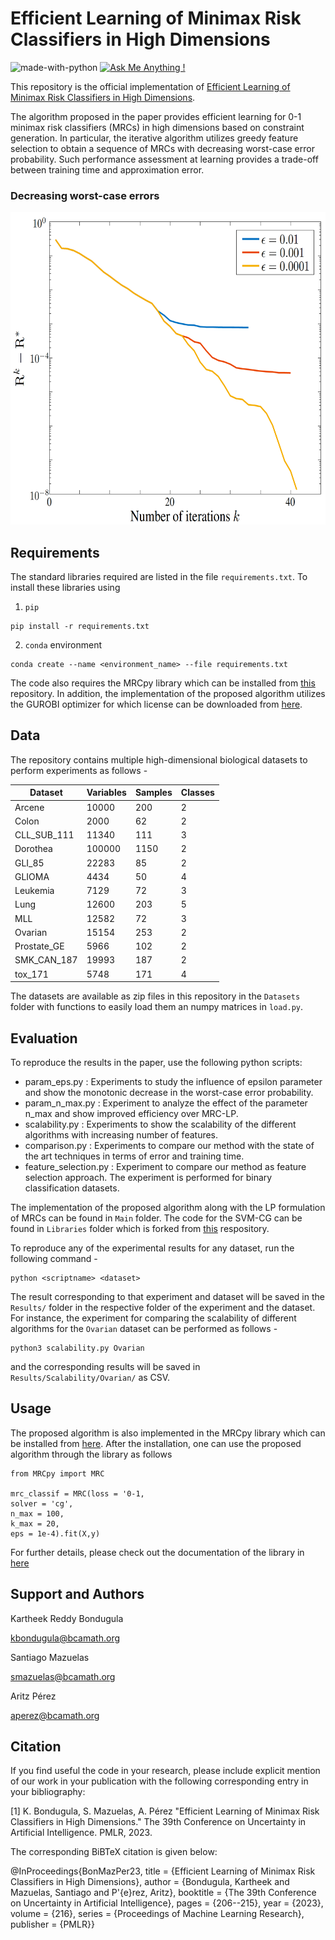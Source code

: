 
# Efficient Learning of Minimax Risk Classifiers in High Dimensions
![made-with-python](https://img.shields.io/badge/Made%20with-Python-1f425f.svg) [![Ask Me Anything !](https://img.shields.io/badge/Ask%20me-anything-1abc9c.svg)](#support-and-authors)

This repository is the official implementation of [Efficient Learning of Minimax Risk Classifiers in High Dimensions](http://arxiv.org/abs/2306.06649). 

The algorithm proposed in the paper provides efficient learning for 0-1 minimax risk classifiers (MRCs) in high dimensions based on constraint generation. In particular, the iterative algorithm utilizes greedy feature selection to obtain a sequence of MRCs with decreasing worst-case error probability. Such performance assessment at learning provides a trade-off between training time and approximation error.

### Decreasing worst-case errors

<img src="decreasing_worst_case_error.png" width="600" height="500"/>

## Requirements

The standard libraries required are listed in the file `requirements.txt`. To install these libraries using

1) `pip`
```setup
pip install -r requirements.txt
```

2) `conda` environment
```
conda create --name <environment_name> --file requirements.txt
```

The code also requires the MRCpy library which can be installed from [this](https://github.com/MachineLearningBCAM/MRCpy) repository. In addition, the implementation of the proposed algorithm utilizes the GUROBI optimizer for which license can be downloaded from [here](https://www.gurobi.com/academia/academic-program-and-licenses/).

## Data

The repository contains multiple high-dimensional biological datasets to perform experiments as follows - 

Dataset | Variables | Samples | Classes
--- | --- | --- | --- 
Arcene | 10000 | 200 | 2 
Colon | 2000 | 62 | 2
CLL_SUB_111 | 11340 | 111 | 3
Dorothea | 100000 | 1150 | 2
GLI_85 | 22283 | 85 | 2
GLIOMA | 4434 | 50 | 4
Leukemia | 7129 | 72 | 3
Lung | 12600 | 203 | 5
MLL | 12582 | 72 | 3
Ovarian | 15154 | 253 | 2
Prostate_GE | 5966 | 102 | 2
SMK_CAN_187 | 19993 | 187 | 2
tox_171 | 5748 | 171 | 4

The datasets are available as zip files in this repository in the `Datasets` folder with functions to easily load them an numpy matrices in `load.py`.

## Evaluation

To reproduce the results in the paper, use the following python scripts:

* param_eps.py : Experiments to study the influence of epsilon parameter and show the monotonic decrease in the worst-case error probability.
* param_n_max.py : Experiment to analyze the effect of the parameter n_max and show improved efficiency over MRC-LP.
* scalability.py : Experiments to show the scalability of the different algorithms with increasing number of features.
* comparison.py : Experiments to compare our method with the state of the art techniques in terms of error and training time.
* feature_selection.py : Experiment to compare our method as feature selection approach. The experiment is performed for binary classification datasets.

The implementation of the proposed algorithm along with the LP formulation of MRCs can be found in `Main` folder. The code for the SVM-CG can be found in `Libraries` folder which is forked from [this](https://github.com/wanghaoyue123/Column-and-constraint-generation-for-L1-SVM-and-cousins) respository.

To reproduce any of the experimental results for any dataset, run the following command - 

```
python <scriptname> <dataset>
```

The result corresponding to that experiment and dataset will be saved in the `Results/` folder in the respective folder of the experiment and the dataset.
For instance, the experiment for comparing the scalability of different algorithms for the `Ovarian` dataset can be performed as follows - 

```
python3 scalability.py Ovarian
```

and the corresponding results will be saved in `Results/Scalability/Ovarian/` as CSV.

## Usage

The proposed algorithm is also implemented in the MRCpy library which can be installed from [here](https://github.com/MachineLearningBCAM/MRCpy). After the installation, one can use the proposed algorithm through the library as follows 

```
from MRCpy import MRC

mrc_classif = MRC(loss = '0-1, 
solver = 'cg',
n_max = 100,
k_max = 20,
eps = 1e-4).fit(X,y)
```

For further details, please check out the documentation of the library in [here](https://machinelearningbcam.github.io/MRCpy/)

## Support and Authors

Kartheek Reddy Bondugula

kbondugula@bcamath.org

Santiago Mazuelas 

smazuelas@bcamath.org

Aritz Pérez

aperez@bcamath.org

## Citation

If you find useful the code in your research, please include explicit mention of our work in your publication with the following corresponding entry in your bibliography:

[1] K. Bondugula, S. Mazuelas, A. Pérez "Efficient Learning of Minimax Risk Classifiers in High Dimensions." The 39th Conference on Uncertainty in Artificial Intelligence. PMLR, 2023.

The corresponding BiBTeX citation is given below:

@InProceedings{BonMazPer23, title = {Efficient Learning of Minimax Risk Classifiers in High Dimensions}, author = {Bondugula, Kartheek and Mazuelas, Santiago and P\'{e}rez, Aritz}, booktitle = {The 39th Conference on Uncertainty in Artificial Intelligence}, pages = {206--215}, year = {2023}, volume = {216}, series = {Proceedings of Machine Learning Research}, publisher = {PMLR}}


